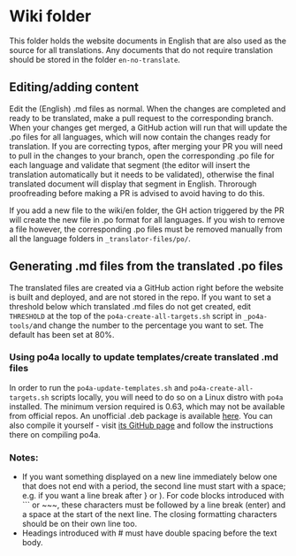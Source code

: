 # Wiki folder

This folder holds the website documents in English that are also used as the source for all translations. Any documents that do not require translation should be stored in the folder `en-no-translate`.

## Editing/adding content

Edit the (English) .md files as normal. When the changes are completed and ready to be translated, make a pull request to the corresponding branch. When your changes get merged, a GitHub action will run that will update the .po files for all languages, which will now contain the changes ready for translation. If you are correcting typos, after merging your PR you will need to pull in the changes to your branch, open the corresponding .po file for each language and validate that segment (the editor will insert the translation automatically but it needs to be validated), otherwise the final translated document will display that segment in English. Throrough proofreading before making a PR is advised to avoid having to do this.

If you add a new file to the wiki/en folder, the GH action triggered by the PR will create the new file in .po format for all languages. If you wish to remove a file however, the corresponding .po files must be removed manually from all the language folders in `_translator-files/po/`.

## Generating .md files from the translated .po files

The translated files are created via a GitHub action right before the website is built and deployed, and are not stored in the repo. If you want to set a threshold below which translated .md files do not get created, edit `THRESHOLD` at the top of the `po4a-create-all-targets.sh` script in `_po4a-tools/`and change the number to the percentage you want to set. The default has been set at 80%.

### Using po4a locally to update templates/create translated .md files

In order to run the `po4a-update-templates.sh` and `po4a-create-all-targets.sh` scripts locally, you will need to do so on a Linux distro with `po4a` installed. The minimum version required is 0.63, which may not be available from official repos. An unofficial .deb package is available [here](https://github.com/jamulussoftware/assets/tree/main/po4a). You can also compile it yourself - visit [its GitHub page](https://github.com/mquinson/po4a) and follow the instructions there on compiling po4a.

### Notes:

- If you want something displayed on a new line immediately below one that does not end with a period, the second line must start with a space; e.g. if you want a line break after } or ). For code blocks introduced with ``` or ~~~, these characters must be followed by a line break (enter) and a space at the start of the next line. The closing formatting characters should be on their own line too.
- Headings introduced with # must have double spacing before the text body.
